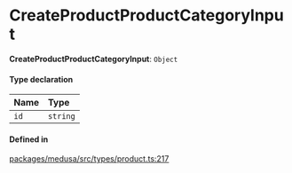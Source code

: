 # CreateProductProductCategoryInput

 **CreateProductProductCategoryInput**: `Object`

#### Type declaration

| Name | Type |
| :------ | :------ |
| `id` | `string` |

#### Defined in

[packages/medusa/src/types/product.ts:217](https://github.com/medusajs/medusa/blob/3d9f5ae63/packages/medusa/src/types/product.ts#L217)

